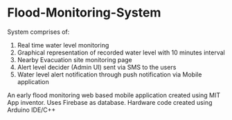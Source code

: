 # Flood-Monitoring-System

System comprises of:
1. Real time water level monitoring
2. Graphical representation of recorded water level with 10 minutes interval
3. Nearby Evacuation site monitoring page
4. Alert level decider (Admin UI) sent via SMS to the users
5. Water level alert notification through push notification via Mobile application

An early flood monitoring web based mobile application created using MIT App inventor.
Uses Firebase as database.
Hardware code created using Arduino IDE/C++
